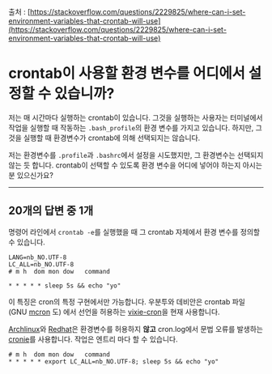 출처 : [https://stackoverflow.com/questions/2229825/where-can-i-set-environment-variables-that-crontab-will-use](https://stackoverflow.com/questions/2229825/where-can-i-set-environment-variables-that-crontab-will-use)

# crontab이 사용할 환경 변수를 어디에서 설정할 수 있습니까?

저는 매 시간마다 실행하는 crontab이 있습니다. 그것을 실행하는 사용자는 터미널에서 작업을 실행할 때 작동하는 `.bash_profile`의 환경 변수를 가지고 있습니다. 하지만, 그것을 실행할 때 환경변수가 crontab에 의해 선택되지는 않습니다.

저는 환경변수를 `.profile`과 `.bashrc`에서 설정을 시도했지만, 그 환경변수는 선택되지 않는 듯 합니다. crontab이 선택할 수 있도록 환경 변수을 어디에 넣어야 하는지 아시는 분 있으신가요?

---

## 20개의 답변 중 1개

명령어 라인에서 `crontab -e`를 실행했을 때 그 crontab 자체에서 환경 변수를 정의할 수 있습니다.

```shell
LANG=nb_NO.UTF-8
LC_ALL=nb_NO.UTF-8
# m h  dom mon dow   command

* * * * * sleep 5s && echo "yo"
```

이 특징은 cron의 특정 구현에서만 가능합니다. 우분투와 데비안은 crontab 파일 (GNU [mcron](https://www.gnu.org/software/mcron/manual/mcron.html#Guile-Syntax) 도) 에서 선언을 허용하는 [vixie-cron](http://manpages.ubuntu.com/cgi-bin/search.py?cx=003883529982892832976%3A5zl6o8w6f0s&cof=FORID%3A9&ie=UTF-8&titles=404&lr=lang_en&q=crontab.5)을 현재 사용합니다.

[Archlinux](https://archlinux.org/packages/core/x86_64/cronie/)와 [Redhat](http://docs.redhat.com/docs/en-US/Red_Hat_Enterprise_Linux/6/html/Migration_Planning_Guide/ch04s14.html)은 환경변수를 허용하지 **않고** cron.log에서 문법 오류를 발생하는 [cronie](https://fedorahosted.org/cronie/)를 사용합니다. 작업은 엔트리 마다 할 수 있습니다.

```shell
# m h  dom mon dow   command
* * * * * export LC_ALL=nb_NO.UTF-8; sleep 5s && echo "yo"
```
